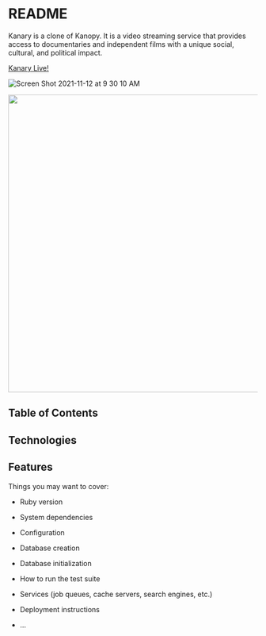 # README

Kanary is a clone of Kanopy. It is a video streaming service that provides access to documentaries and independent films with a unique social, cultural, and political impact.

[Kanary Live!](https://kanary-rf.herokuapp.com/#/)

![Screen Shot 2021-11-12 at 9 30 10 AM](https://user-images.githubusercontent.com/88195745/141483916-99507227-fd2f-4d9c-acdd-2f902fdf1ce4.png)

<img src="https://user-images.githubusercontent.com/88195745/141476463-bf9d27fa-c600-40af-8595-d69b61f5246b.gif" width="600" align="center">

## Table of Contents

## Technologies

## Features







Things you may want to cover:

* Ruby version

* System dependencies

* Configuration

* Database creation

* Database initialization

* How to run the test suite

* Services (job queues, cache servers, search engines, etc.)

* Deployment instructions

* ...
